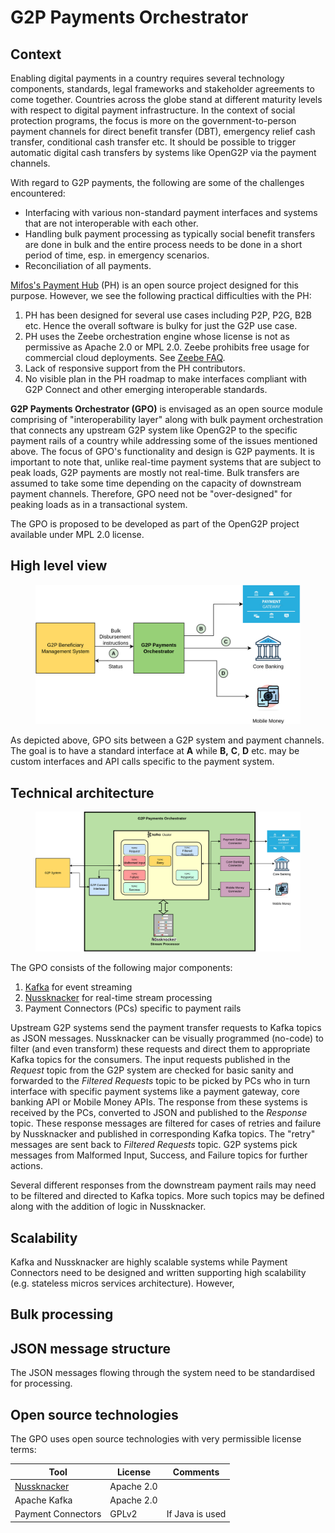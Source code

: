# G2P Payments Orchestrator

## Context

Enabling digital payments in a country requires several technology components, standards, legal frameworks and stakeholder agreements to come together. Countries across the globe stand at different maturity levels with respect to digital payment infrastructure. In the context of social protection programs, the focus is more on the government-to-person payment channels for direct benefit transfer (DBT), emergency relief cash transfer, conditional cash transfer etc. It should be possible to trigger automatic digital cash transfers by systems like OpenG2P via the payment channels.

With regard to G2P payments, the following are some of the challenges encountered:

* Interfacing with various non-standard payment interfaces and systems that are not interoperable with each other.&#x20;
* Handling bulk payment processing as typically social benefit transfers are done in bulk and the entire process needs to be done in a short period of time, esp. in emergency scenarios.
* Reconciliation of all payments.

[Mifos's Payment Hub](https://payments.mifos.org/) (PH) is an open source project designed for this purpose. However, we see the following practical difficulties with the PH:

1. PH has been designed for several use cases including P2P, P2G, B2B etc. Hence the overall software is bulky for just the G2P use case.&#x20;
2. PH uses the Zeebe orchestration engine whose license is not as permissive as Apache 2.0 or MPL 2.0. Zeebe prohibits free usage for commercial cloud deployments. See [Zeebe FAQ](https://camunda.com/legal/terms/cloud-terms-and-conditions/zeebe-license-overview-and-faq/).
3. Lack of responsive support from the PH contributors.
4. No visible plan in the PH roadmap to make interfaces compliant with G2P Connect and other emerging interoperable standards.

**G2P Payments Orchestrator (GPO)** is envisaged as an open source module comprising of "interoperability layer" along with bulk payment orchestration that connects any upstream G2P system like OpenG2P to the specific payment rails of a country while addressing some of the issues mentioned above. The focus of GPO's functionality and design is G2P payments. It is important to note that, unlike real-time payment systems that are subject to peak loads, G2P payments are mostly not real-time. Bulk transfers are assumed to take some time depending on the capacity of downstream payment channels. Therefore, GPO need not be "over-designed" for peaking loads as in a transactional system.&#x20;

The GPO is proposed to be developed as part of the OpenG2P project available under MPL 2.0 license.

## High level view

<figure><img src="https://github.com/OpenG2P/openg2p-documentation/raw/develop/.gitbook/assets/g2p-payments-orchestrator.png" alt=""><figcaption></figcaption></figure>

As depicted above, GPO sits between a G2P system and payment channels. The goal is to have a standard interface at **A** while **B,** **C**, **D** etc. may be custom interfaces and API calls specific to the payment system.&#x20;

## Technical architecture

<figure><img src="https://github.com/OpenG2P/openg2p-documentation/raw/develop/.gitbook/assets/gpo-tech-architecture.png" alt=""><figcaption></figcaption></figure>

The GPO consists of the following major components:

1. [Kafka](https://kafka.apache.org/) for event streaming
2. [Nussknacker](https://github.com/TouK/nussknacker) for real-time stream processing
3. Payment Connectors (PCs) specific to payment rails

Upstream G2P systems send the payment transfer requests to Kafka topics as JSON messages. Nussknacker can be visually programmed (no-code) to filter (and even transform) these requests and direct them to appropriate Kafka topics for the consumers. The input requests published in the _Request_ topic from the G2P system are checked for basic sanity and forwarded to the _Filtered Requests_ topic to be picked by PCs who in turn interface with specific payment systems like a payment gateway, core banking API or Mobile Money APIs. The response from these systems is received by the PCs, converted to JSON and published to the _Response_ topic. These response messages are filtered for cases of retries and failure by Nussknacker and published in corresponding Kafka topics. The "retry" messages are sent back to _Filtered Requests_ topic. G2P systems pick messages from Malformed Input, Success, and Failure topics for further actions.

Several different responses from the downstream payment rails may need to be filtered and directed to Kafka topics. More such topics may be defined along with the addition of logic in Nussknacker.

## Scalability&#x20;

Kafka and Nussknacker are highly scalable systems while Payment Connectors need to be designed and written supporting high scalability (e.g. stateless micros services architecture). However,&#x20;

## Bulk processing

## JSON message structure

The JSON messages flowing through the system need to be standardised for processing.&#x20;

## Open source technologies

The GPO uses open source technologies with very permissible license terms:

| Tool                                               | License    | Comments        |
| -------------------------------------------------- | ---------- | --------------- |
| [Nussknacker](https://github.com/TouK/nussknacker) | Apache 2.0 |                 |
| Apache Kafka                                       | Apache 2.0 |                 |
| Payment Connectors                                 | GPLv2      | If Java is used |
